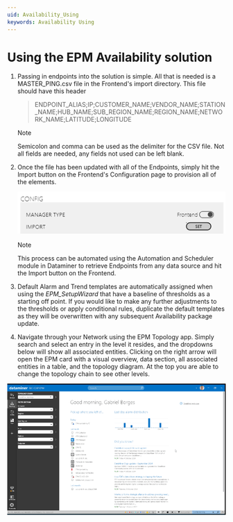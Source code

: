 ```yaml
---
uid: Availability_Using
keywords: Availability Using
---
```



# Using the EPM Availability solution

1. Passing in endpoints into the solution is simple. All that is needed is a MASTER_PING.csv file in the Frontend's import directory. This file should have this header
    >ENDPOINT_ALIAS;IP;CUSTOMER_NAME;VENDOR_NAME;STATION_NAME;HUB_NAME;SUB_REGION_NAME;REGION_NAME;NETWORK_NAME;LATITUDE;LONGITUDE

    > [!NOTE]
    > Semicolon and comma can be used as the delimiter for the CSV file. Not all fields are needed, any fields not used can be left blank.

1. Once the file has been updated with all of the Endpoints, simply hit the Import button on the Frontend's Configuration page to provision all of the elements.

    ![alt text](image.png)

    > [!NOTE]
    > This process can be automated using the Automation and Scheduler module in Dataminer to retrieve Endpoints from any data source and hit the Import button on the Frontend.

1. Default Alarm and Trend templates are automatically assigned when using the *EPM_SetupWizard* that have a baseline of thresholds as a starting off point. If you would like to make any further adjustments to the thresholds or apply conditional rules, duplicate the default templates as they will be overwritten with any subsequent Availability package update.

1. Navigate through your Network using the EPM Topology app. Simply search and select an entry in the level it resides, and the dropdowns below will show all associated entities. Clicking on the right arrow will open the EPM card with a visual overview, data section, all associated entities in a table, and the topology diagram. At the top you are able to change the topology chain to see other levels.

![alt text](<Topology Naviagation.gif>)